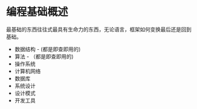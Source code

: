 # 编程基础概述

最基础的东西往往式最具有生命力的东西，无论语言，框架如何变换最后还是回到基础。

- 数据结构 - (都是即查即用的)
- 算法 - （都是即查即用的)
- 操作系统
- 计算机网络
- 数据库
- 系统设计
- 设计模式
- 开发工具
